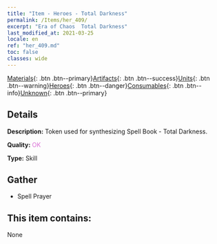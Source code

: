 ```yaml
---
title: "Item - Heroes - Total Darkness"
permalink: /Items/her_409/
excerpt: "Era of Chaos  Total Darkness"
last_modified_at: 2021-03-25
locale: en
ref: "her_409.md"
toc: false
classes: wide
---
```

 [Materials](/Items/){: .btn .btn--primary}[Artifacts](/Items/Artifacts/){: .btn .btn--success}[Units](/Items/Units/){: .btn .btn--warning}[Heroes](/Items/Heroes/){: .btn .btn--danger}[Consumables](/Items/Consumables/){: .btn .btn--info}[Unknown](/Items/Unknown/){: .btn .btn--primary}

## Details
 **Description:** Token used for synthesizing Spell Book - Total Darkness.

 **Quality:** <span style="color: #DA70D6">OK</span>

 **Type:** Skill

## Gather

*    Spell Prayer 

## This item contains:

  None

